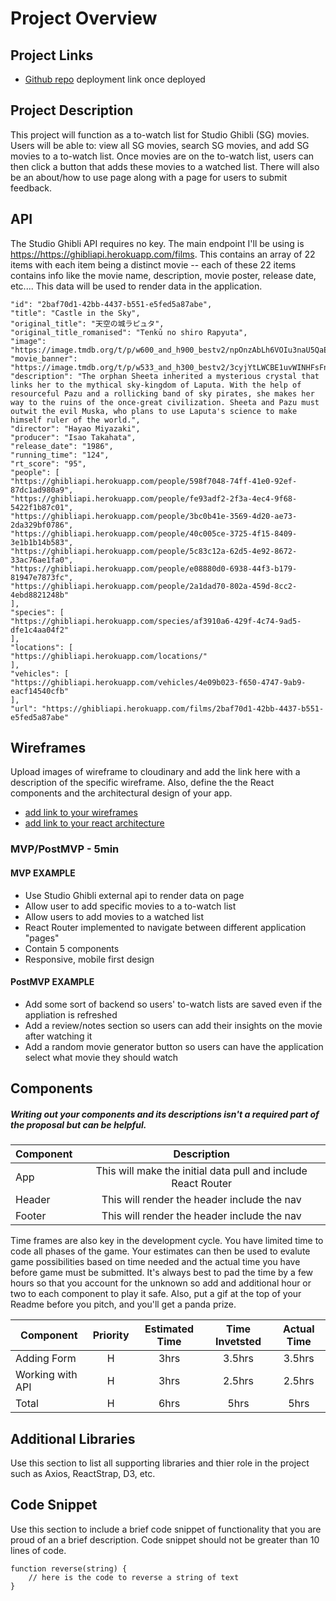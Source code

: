 # Project Overview

## Project Links

- [Github repo](https://github.com/adkowalkowski/react-api-studio-ghiblist)
deployment link once deployed

## Project Description

This project will function as a to-watch list for Studio Ghibli (SG) movies. Users will be able to: view all SG movies, search SG movies, and add SG movies to a to-watch list. Once movies are on the to-watch list, users can then click a button that adds these movies to a watched list. There will also be an about/how to use page along with a page for users to submit feedback. 

## API

The Studio Ghibli API requires no key. The main endpoint I'll be using is <https://https://ghibliapi.herokuapp.com/films>. This contains an array of 22 items with each item being a distinct movie -- each of these 22 items contains info like the movie name, description, movie poster, release date, etc.... This data will be used to render data in the application. 


```
"id": "2baf70d1-42bb-4437-b551-e5fed5a87abe",
"title": "Castle in the Sky",
"original_title": "天空の城ラピュタ",
"original_title_romanised": "Tenkū no shiro Rapyuta",
"image": "https://image.tmdb.org/t/p/w600_and_h900_bestv2/npOnzAbLh6VOIu3naU5QaEcTepo.jpg",
"movie_banner": "https://image.tmdb.org/t/p/w533_and_h300_bestv2/3cyjYtLWCBE1uvWINHFsFnE8LUK.jpg",
"description": "The orphan Sheeta inherited a mysterious crystal that links her to the mythical sky-kingdom of Laputa. With the help of resourceful Pazu and a rollicking band of sky pirates, she makes her way to the ruins of the once-great civilization. Sheeta and Pazu must outwit the evil Muska, who plans to use Laputa's science to make himself ruler of the world.",
"director": "Hayao Miyazaki",
"producer": "Isao Takahata",
"release_date": "1986",
"running_time": "124",
"rt_score": "95",
"people": [
"https://ghibliapi.herokuapp.com/people/598f7048-74ff-41e0-92ef-87dc1ad980a9",
"https://ghibliapi.herokuapp.com/people/fe93adf2-2f3a-4ec4-9f68-5422f1b87c01",
"https://ghibliapi.herokuapp.com/people/3bc0b41e-3569-4d20-ae73-2da329bf0786",
"https://ghibliapi.herokuapp.com/people/40c005ce-3725-4f15-8409-3e1b1b14b583",
"https://ghibliapi.herokuapp.com/people/5c83c12a-62d5-4e92-8672-33ac76ae1fa0",
"https://ghibliapi.herokuapp.com/people/e08880d0-6938-44f3-b179-81947e7873fc",
"https://ghibliapi.herokuapp.com/people/2a1dad70-802a-459d-8cc2-4ebd8821248b"
],
"species": [
"https://ghibliapi.herokuapp.com/species/af3910a6-429f-4c74-9ad5-dfe1c4aa04f2"
],
"locations": [
"https://ghibliapi.herokuapp.com/locations/"
],
"vehicles": [
"https://ghibliapi.herokuapp.com/vehicles/4e09b023-f650-4747-9ab9-eacf14540cfb"
],
"url": "https://ghibliapi.herokuapp.com/films/2baf70d1-42bb-4437-b551-e5fed5a87abe"

```


## Wireframes

Upload images of wireframe to cloudinary and add the link here with a description of the specific wireframe. Also, define the the React components and the architectural design of your app.

- [add link to your wireframes]()
- [add link to your react architecture]()


### MVP/PostMVP - 5min

#### MVP EXAMPLE
- Use Studio Ghibli external api to render data on page
- Allow user to add specific movies to a to-watch list
- Allow users to add movies to a watched list
- React Router implemented to navigate between different application "pages"
- Contain 5 components
- Responsive, mobile first design

#### PostMVP EXAMPLE

- Add some sort of backend so users' to-watch lists are saved even if the appliation is refreshed
- Add a review/notes section so users can add their insights on the movie after watching it
- Add a random movie generator button so users can have the application select what movie they should watch

## Components
##### Writing out your components and its descriptions isn't a required part of the proposal but can be helpful.

| Component | Description | 
| --- | :---: |  
| App | This will make the initial data pull and include React Router| 
| Header | This will render the header include the nav | 
| Footer | This will render the header include the nav | 


Time frames are also key in the development cycle.  You have limited time to code all phases of the game.  Your estimates can then be used to evalute game possibilities based on time needed and the actual time you have before game must be submitted. It's always best to pad the time by a few hours so that you account for the unknown so add and additional hour or two to each component to play it safe. Also, put a gif at the top of your Readme before you pitch, and you'll get a panda prize.

| Component | Priority | Estimated Time | Time Invetsted | Actual Time |
| --- | :---: |  :---: | :---: | :---: |
| Adding Form | H | 3hrs| 3.5hrs | 3.5hrs |
| Working with API | H | 3hrs| 2.5hrs | 2.5hrs |
| Total | H | 6hrs| 5hrs | 5hrs |

## Additional Libraries
 Use this section to list all supporting libraries and thier role in the project such as Axios, ReactStrap, D3, etc. 

## Code Snippet

Use this section to include a brief code snippet of functionality that you are proud of an a brief description.  Code snippet should not be greater than 10 lines of code. 

```
function reverse(string) {
	// here is the code to reverse a string of text
}
```
